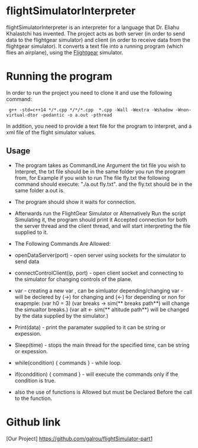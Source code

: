 # flightSimulatorInterpreter
flightSimulatorInterpreter is an interpreter for a language that Dr. Eliahu Khalastchi has invented.
The project acts as both server (in order to send data to the flightgear simulator) and client (in order to receive data from the flightgear simulator).
It converts a text file into a running program (which flies an airplane), using the [Flightgear](https://www.flightgear.org/) simulator.

# Running the program
In order to run the project you need to clone it and use the following command:
```
 g++ -std=c++14 */*.cpp */*/*.cpp  *.cpp -Wall -Wextra -Wshadow -Wnon-virtual-dtor -pedantic -o a.out -pthread
 ```
 
In addition, you need to provide a text file for the program to interpret, and a xml file of the flight simulator values.


## Usage

- The program takes as CommandLine Argument the txt file you wish to Interpret, the txt file should be in the same folder you run the program from,
for Example if you wish to run The file fly.txt the following command should execute:
"./a.out fly.txt". and the fly.txt should be in the same folder a.out is.

- The program should show it waits for connection.

- Afterwards run the FlightGear Simulator or Alternatively Run the script Simulating it, the program should print it Accepted connection for both the server thread and the client thread, and will start interpreting the file supplied to it.

- The Following Commands Are Allowed:

- openDataServer(port) - open server using sockets for the simulator to send data 

- connectControlClient(ip, port) - open client socket and connecting to the simulator for changing controls of the plane.

- var - creating a new var , 
can be simluator depending/changing var - will be declered by (->) for changing and (<-) for depending or non for exapmple: 
(var h0 = 3)
 (var breaks -> sim(** breaks path**) will change the simualtor breaks.)
 (var alt <- sim(** altitude path**) will be changed by the data supplied by the simulator.)

- Print(data) - print the paramater supplied to it can be string or expession.
   
- Sleep(time) - stops the main thread for the specified time, can be string or expession.
   
- while(condition) { commands } - while loop.
   
- if(conddition) { command } - will execute the commands only if the condition is true.
    
- also the use of functions is Allowed but must be Declared Before the call to the function.

# Github link
[Our Project] https://github.com/galrou/flightSimulator-part1


